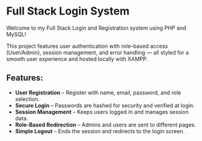 <h1>Full Stack Login System</h1>
<p>Welcome to my Full Stack Login and Registration system using PHP and MySQL!</p>

<p>This project features user authentication with role-based access (User/Admin), session management, and error handling — all styled for a smooth user experience and hosted locally with XAMPP.</p>

<h2>Features:</h2>
<ul>
    <li><strong>User Registration</strong> – Register with name, email, password, and role selection.</li>
    <li><strong>Secure Login</strong> – Passwords are hashed for security and verified at login.</li>
    <li><strong>Session Management</strong> – Keeps users logged in and manages session data.</li>
    <li><strong>Role-Based Redirection</strong> – Admins and users are sent to different pages.</li>
    <li><strong>Simple Logout</strong> – Ends the session and redirects to the login screen.</li>
</ul>

